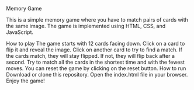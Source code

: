 Memory Game

This is a simple memory game where you have to match pairs of cards with the same image. The game is implemented using HTML, CSS, and JavaScript.

How to play
The game starts with 12 cards facing down.
Click on a card to flip it and reveal the image.
Click on another card to try to find a match.
If the cards match, they will stay flipped. If not, they will flip back after a second.
Try to match all the cards in the shortest time and with the fewest moves.
You can reset the game by clicking on the reset button.
How to run
Download or clone this repository.
Open the index.html file in your browser.
Enjoy the game!
